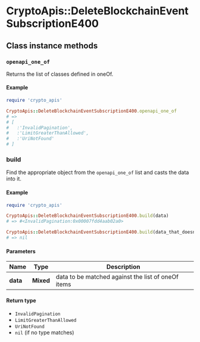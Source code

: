 # CryptoApis::DeleteBlockchainEventSubscriptionE400

## Class instance methods

### `openapi_one_of`

Returns the list of classes defined in oneOf.

#### Example

```ruby
require 'crypto_apis'

CryptoApis::DeleteBlockchainEventSubscriptionE400.openapi_one_of
# =>
# [
#   :'InvalidPagination',
#   :'LimitGreaterThanAllowed',
#   :'UriNotFound'
# ]
```

### build

Find the appropriate object from the `openapi_one_of` list and casts the data into it.

#### Example

```ruby
require 'crypto_apis'

CryptoApis::DeleteBlockchainEventSubscriptionE400.build(data)
# => #<InvalidPagination:0x00007fdd4aab02a0>

CryptoApis::DeleteBlockchainEventSubscriptionE400.build(data_that_doesnt_match)
# => nil
```

#### Parameters

| Name | Type | Description |
| ---- | ---- | ----------- |
| **data** | **Mixed** | data to be matched against the list of oneOf items |

#### Return type

- `InvalidPagination`
- `LimitGreaterThanAllowed`
- `UriNotFound`
- `nil` (if no type matches)

